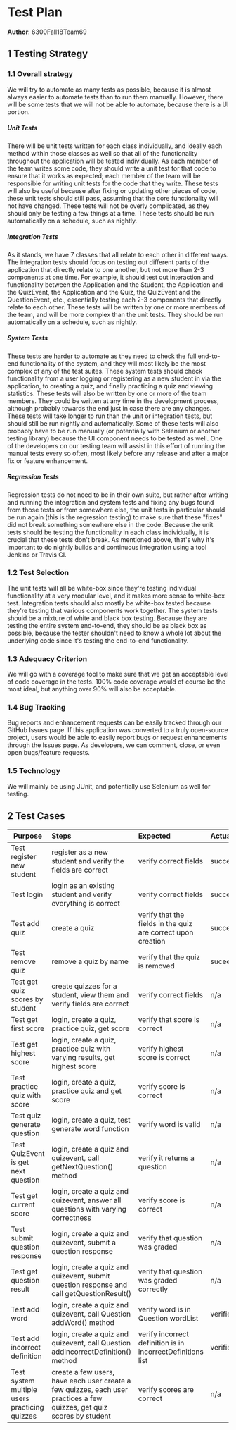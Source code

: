 # Test Plan

**Author**: 6300Fall18Team69

## 1 Testing Strategy

### 1.1 Overall strategy

We will try to automate as many tests as possible, because it is almost always easier to automate tests than to run them manually. However, there will be some tests that we will not be able to automate, because there is a UI portion. 

##### Unit Tests
There will be unit tests written for each class individually, and ideally each method within those classes as well so that all of the functionality throughout the application will be tested individually. As each member of the team writes some code, they should write a unit test for that code to ensure that it works as expected; each member of the team will be responsible for writing unit tests for the code that they write. These tests will also be useful because after fixing or updating other pieces of code, these unit tests should still pass, assuming that the core functionality will not have changed. These tests will not be overly complicated, as they should only be testing a few things at a time. These tests should be run automatically on a schedule, such as nightly.

##### Integration Tests
As it stands, we have 7 classes that all relate to each other in different ways. The integration tests should focus on testing out different parts of the application that directly relate to one another, but not more than 2-3 components at one time. For example, it should test out interaction and functionality between the Application and the Student, the Application and the QuizEvent, the Application and the Quiz, the QuizEvent and the QuestionEvent, etc., essentially testing each 2-3 components that directly relate to each other. These tests will be written by one or more members of the team, and will be more complex than the unit tests. They should be run automatically on a schedule, such as nightly.

##### System Tests
These tests are harder to automate as they need to check the full end-to-end functionality of the system, and they will most likely be the most complex of any of the test suites. These system tests should check functionality from a user logging or registering as a new student in via the application, to creating a quiz, and finally practicing a quiz and viewing statistics. These tests will also be written by one or more of the team members. They could be written at any time in the development process, although probably towards the end just in case there are any changes. These tests will take longer to run than the unit or integration tests, but should still be run nightly and automatically. Some of these tests will also probably have to be run manually (or potentially with Selenium or another testing library) because the UI component needs to be tested as well. One of the developers on our testing team will assist in this effort of running the manual tests every so often, most likely before any release and after a major fix or feature enhancement. 

##### Regression Tests
Regression tests do not need to be in their own suite, but rather after writing and running the integration and system tests and fixing any bugs found from those tests or from somewhere else, the unit tests in particular should be run again (this is the regression testing) to make sure that these "fixes" did not break something somewhere else in the code. Because the unit tests should be testing the functionality in each class individually, it is crucial that these tests don't break. As mentioned above, that's why it's important to do nightly builds and continuous integration using a tool Jenkins or Travis CI. 

### 1.2 Test Selection

The unit tests will all be white-box since they're testing individual functionality at a very modular level, and it makes more sense to white-box test. Integration tests should also mostly be white-box tested because they're testing that various components work together. The system tests should be a mixture of white and black box testing. Because they are testing the entire system end-to-end, they should be as black box as possible, because the tester shouldn't need to know a whole lot about the underlying code since it's testing the end-to-end functionality. 

### 1.3 Adequacy Criterion

We will go with a coverage tool to make sure that we get an acceptable level of code coverage in the tests. 100% code coverage would of course be the most ideal, but anything over 90% will also be acceptable. 

### 1.4 Bug Tracking

Bug reports and enhancement requests can be easily tracked through our GitHub Issues page. If this application was converted to a truly open-source project, users would be able to easily report bugs or request enhancements through the Issues page. As developers, we can comment, close, or even open bugs/feature requests. 

### 1.5 Technology

We will mainly be using JUnit, and potentially use Selenium as well for testing.

## 2 Test Cases

| Purpose | Steps | Expected | Actual | P/F
| ------- | :---- | :------- | :----- | :--
| Test register new student | register as a new student and verify the fields are correct | verify correct fields | succeeds | P |
| Test login | login as an existing student and verify everything is correct | verify correct fields | succeeds | P |
| Test add quiz | create a quiz | verify that the fields in the quiz are correct upon creation | succeeds | P | 
| Test remove quiz | remove a quiz by name | verify that the quiz is removed | suceeds | P |
| Test get quiz scores by student | create quizzes for a student, view them and verify fields are correct | verify correct fields| n/a | n/a |
| Test get first score | login, create a quiz, practice quiz, get score | verify that score is correct | n/a | n/a |
| Test get highest score | login, create a quiz, practice quiz with varying results, get highest score | verify highest score is correct | n/a | n/a |
| Test practice quiz with score | login, create a quiz, practice quiz and get score | verify score is correct | n/a | n/a |
| Test quiz generate question | login, create a quiz, test generate word function | verify word is valid | n/a | n/a |
| Test QuizEvent is get next question | login, create a quiz and quizevent, call getNextQuestion() method | verify it returns a question | n/a | n/a |
| Test get current score | login, create a quiz and quizevent, answer all questions with varying correctness | verify score is correct | n/a | n/a |
| Test submit question response | login, create a quiz and quizevent, submit a question response | verify that question was graded | n/a | n/a |
| Test get question result | login, create a quiz and quizevent, submit question response and call getQuestionResult() | verify that question was graded correctly | n/a | n/a |
| Test add word | login, create a quiz and quizevent, call Question addWord() method | verify word is in Question wordList | verified | P |
| Test add incorrect definition | login, create a quiz and quizevent, call Question addIncorrectDefinition() method | verify incorrect definition is in incorrectDefinitions list | verified | P |
| Test system multiple users practicing quizzes | create a few users, have each user create a few quizzes, each user practices a few quizzes, get quiz scores by student | verify scores are correct | n/a | n/a |
